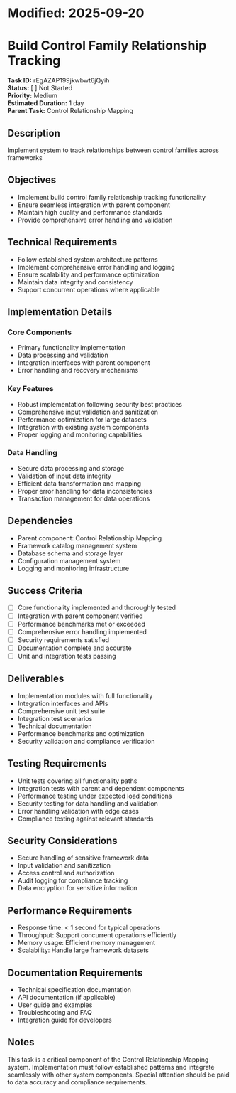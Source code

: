 # Modified: 2025-09-20

# Build Control Family Relationship Tracking

**Task ID:** rEgAZAP199jkwbwt6jQyih  
**Status:** [ ] Not Started  
**Priority:** Medium  
**Estimated Duration:** 1 day  
**Parent Task:** Control Relationship Mapping

## Description
Implement system to track relationships between control families across frameworks

## Objectives
- Implement build control family relationship tracking functionality
- Ensure seamless integration with parent component
- Maintain high quality and performance standards
- Provide comprehensive error handling and validation

## Technical Requirements
- Follow established system architecture patterns
- Implement comprehensive error handling and logging
- Ensure scalability and performance optimization
- Maintain data integrity and consistency
- Support concurrent operations where applicable

## Implementation Details
### Core Components
- Primary functionality implementation
- Data processing and validation
- Integration interfaces with parent component
- Error handling and recovery mechanisms

### Key Features
- Robust implementation following security best practices
- Comprehensive input validation and sanitization
- Performance optimization for large datasets
- Integration with existing system components
- Proper logging and monitoring capabilities

### Data Handling
- Secure data processing and storage
- Validation of input data integrity
- Efficient data transformation and mapping
- Proper error handling for data inconsistencies
- Transaction management for data operations

## Dependencies
- Parent component: Control Relationship Mapping
- Framework catalog management system
- Database schema and storage layer
- Configuration management system
- Logging and monitoring infrastructure

## Success Criteria
- [ ] Core functionality implemented and thoroughly tested
- [ ] Integration with parent component verified
- [ ] Performance benchmarks met or exceeded
- [ ] Comprehensive error handling implemented
- [ ] Security requirements satisfied
- [ ] Documentation complete and accurate
- [ ] Unit and integration tests passing

## Deliverables
- Implementation modules with full functionality
- Integration interfaces and APIs
- Comprehensive unit test suite
- Integration test scenarios
- Technical documentation
- Performance benchmarks and optimization
- Security validation and compliance verification

## Testing Requirements
- Unit tests covering all functionality paths
- Integration tests with parent and dependent components
- Performance testing under expected load conditions
- Security testing for data handling and validation
- Error handling validation with edge cases
- Compliance testing against relevant standards

## Security Considerations
- Secure handling of sensitive framework data
- Input validation and sanitization
- Access control and authorization
- Audit logging for compliance tracking
- Data encryption for sensitive information

## Performance Requirements
- Response time: < 1 second for typical operations
- Throughput: Support concurrent operations efficiently
- Memory usage: Efficient memory management
- Scalability: Handle large framework datasets

## Documentation Requirements
- Technical specification documentation
- API documentation (if applicable)
- User guide and examples
- Troubleshooting and FAQ
- Integration guide for developers

## Notes
This task is a critical component of the Control Relationship Mapping system. Implementation must follow established patterns and integrate seamlessly with other system components. Special attention should be paid to data accuracy and compliance requirements.
